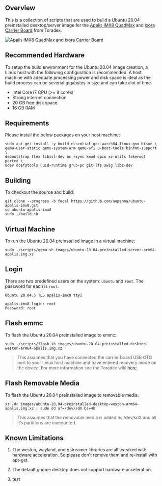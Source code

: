 ## Overview

This is a collection of scripts that are used to build a Ubuntu 20.04 preinstalled desktop/server image for the [Apalis iMX8 QuadMax](https://www1.toradex.com/computer-on-modules/apalis-arm-family/nxp-imx-8) and [Ixora Carrier Board](https://www.toradex.com/products/carrier-board/ixora-carrier-board) from Toradex.

![Apalis iMX8 QuadMax and Ixora Carrier Board](https://docs.toradex.com/107141-carrier-board.png)

## Recommended Hardware

To setup the build environment for the Ubuntu 20.04 image creation, a Linux host with the following configuration is recommended. A host machine with adequate processing power and disk space is ideal as the build process can be severial gigabytes in size and can take alot of time.

* Intel Core i7 CPU (>= 8 cores)
* Strong internet connection
* 20 GB free disk space
* 16 GB RAM

## Requirements

Please install the below packages on your host machine:

```
sudo apt-get install -y build-essential gcc-aarch64-linux-gnu bison \
qemu-user-static qemu-system-arm qemu-efi u-boot-tools binfmt-support \
debootstrap flex libssl-dev bc rsync kmod cpio xz-utils fakeroot parted \
udev dosfstools uuid-runtime grub-pc git-lfs swig libz-dev
```

## Building

To checkout the source and build:

```
git clone --progress -b focal https://github.com/aopenna/ubuntu-apalis-imx8.git
cd ubuntu-apalis-imx8
sudo ./build.sh
```

## Virtual Machine

To run the Ubuntu 20.04 preinstalled image in a virtual machine:

```
sudo ./scripts/qemu.sh images/ubuntu-20.04-preinstalled-server-arm64-apalis.img.xz
```

## Login

There are two predefined users on the system: `ubuntu` and `root`. The password for each is `root`. 

```
Ubuntu 20.04.5 TLS apalis-imx8 tty1

apalis-imx8 login: root
Password: root
```

## Flash emmc

To flash the Ubuntu 20.04 preinstalled image to emmc:

```
sudo ./scripts/flash.sh images/ubuntu-20.04-preinstalled-desktop-weston-arm64-apalis.img.xz
```

> This assumes that you have connected the carrier board USB OTG port to your Linux host machine and have entered recovery mode on the device. For more information see the Toradex wiki [here](https://developer.toradex.com/linux-bsp/how-to/hardware-related/imx-recovery-mode/).

## Flash Removable Media

To flash the Ubuntu 20.04 preinstalled image to removable media:

```
xz -dc images/ubuntu-20.04-preinstalled-desktop-weston-arm64-apalis.img.xz | sudo dd of=/dev/sdX bs=4k
```

> This assumes that the removable media is added as /dev/sdX and all it’s partitions are unmounted.

## Known Limitations

1. The weston, wayland, and gstreamer libraries are all tweaked with hardware acceleration. So please don't remove them and re-install with apt-get.

2. The default gnome desktop does not support hardware acceleration.

3. test
